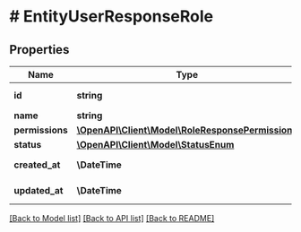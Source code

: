 # # EntityUserResponseRole

## Properties

Name | Type | Description | Notes
------------ | ------------- | ------------- | -------------
**id** | **string** | UUID role ID |
**name** | **string** | Role name |
**permissions** | [**\OpenAPI\Client\Model\RoleResponsePermissions**](RoleResponsePermissions.md) |  |
**status** | [**\OpenAPI\Client\Model\StatusEnum**](StatusEnum.md) |  |
**created_at** | **\DateTime** | UTC datetime |
**updated_at** | **\DateTime** | UTC datetime |

[[Back to Model list]](../../README.md#models) [[Back to API list]](../../README.md#endpoints) [[Back to README]](../../README.md)
